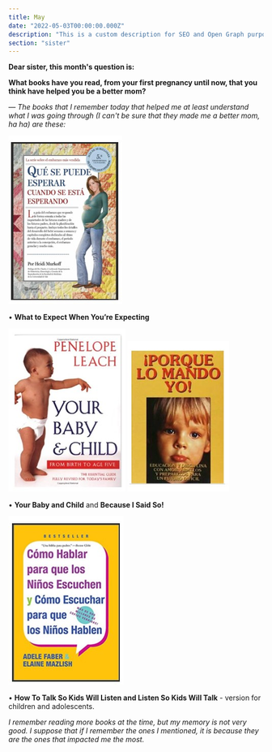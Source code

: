 ```yaml
---
title: May
date: "2022-05-03T00:00:00.000Z"
description: "This is a custom description for SEO and Open Graph purposes, rather than the default generated excerpt. Simply add a description field to the frontmatter."
section: "sister"
---
```


**Dear sister, this month's question is:**

**What books have you read, from your first pregnancy until now, that you think have helped you be a better mom?**

— *The books that I remember today that helped me at least understand what I was going through (I can't be sure that they made me a better mom, ha ha) are these:*

![PostImg](../images/may22-1.jpg)

• **What to Expect When You’re Expecting**

![PostImg](../images/may22-2.jpg)
![PostImg](../images/may22-3.jpg)

• **Your Baby and Child** and **Because I Said So!**

![PostImg](../images/may22-4.jpg)

• **How To Talk So Kids Will Listen and Listen So Kids Will Talk** - version for children and adolescents.

*I remember reading more books at the time, but my memory is not very good. I suppose that if I remember the ones I mentioned, it is because they are the ones that impacted me the most.*
